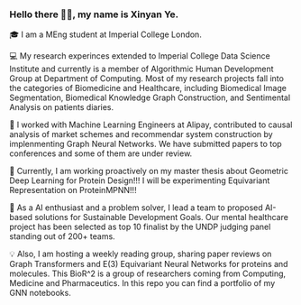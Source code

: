 ### Hello there 👋🏻, my name is Xinyan Ye.

<!--
**xy2119/xy2119** is a ✨ _special_ ✨ repository because its `README.md` (this file) appears on your GitHub profile.

Here are some ideas to get you started:

- 🔭 I’m currently working on ...
- 🌱 I’m currently learning ...
- 👯 I’m looking to collaborate on ...
- 🤔 I’m looking for help with ...
- 💬 Ask me about ...
- 📫 How to reach me: ...
- 😄 Pronouns: ...
- ⚡ Fun fact: ...
-->


🎓 I am a MEng student at Imperial College London. 

💻 My research experinces extended to Imperial College Data Science Institute and currently is a member of Algorithmic Human Development Group at Department of Computing. Most of my research projects fall into the categories of Biomedicine and Healthcare, including Biomedical Image Segmentation, Biomedical Knowledge Graph Construction, and Sentimental Analysis on patients diaries.

🦾 I worked with Machine Learning Engineers at Alipay, contributed to causal analysis of market schemes and recommendar system construction by implenmenting Graph Neural Networks. We have submitted papers to top conferences and some of them are under review.

💬 Currently, I am working proactively on my master thesis about Geometric Deep Learning for Protein Design!!! I will be experimenting Equivariant Representation on ProteinMPNN!!!

🌱 As a AI enthusiast and a problem solver, I lead a team to proposed AI-based solutions for Sustainable Development Goals. Our mental healthcare project has been selected as top 10 finalist by the UNDP judging panel standing out of 200+ teams.

💡 Also, I am hosting a weekly reading group, sharing paper reviews on Graph Transformers and E(3) Equivariant Neural Networks for proteins and molecules. This BioR^2 is a group of researchers coming from Computing, Medicine and Pharmaceutics. In this repo you can find a portfolio of my GNN notebooks. 
